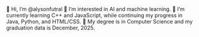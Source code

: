 👋 Hi, I’m @alysonfutral
👀 I’m interested in AI and machine learning.
🌱 I’m currently learning C++ and JavaScript, while continuing my progress in Java, Python, and HTML/CSS.
🏫 My degree is in Computer Science and my graduation data is December, 2025.
